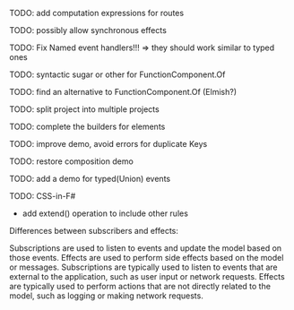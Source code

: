 


TODO: add computation expressions for routes

TODO: possibly allow synchronous effects

TODO: Fix Named event handlers!!! => they should work similar to typed ones

TODO: syntactic sugar or other for FunctionComponent.Of

TODO: find an alternative to FunctionComponent.Of (Elmish?)

TODO: split project into multiple projects

TODO: complete the builders for elements

TODO: improve demo, avoid errors for duplicate Keys

TODO: restore composition demo

TODO: add a demo for typed(Union) events

TODO: CSS-in-F#

- add extend() operation to include other rules

Differences between subscribers and effects:

Subscriptions are used to listen to events and update the model based on those events.
Effects are used to perform side effects based on the model or messages.
Subscriptions are typically used to listen to events that are external to the application, such as user input or network requests.
Effects are typically used to perform actions that are not directly related to the model, such as logging or making network requests.

